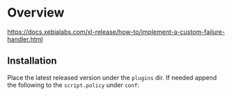 # Overview #

https://docs.xebialabs.com/xl-release/how-to/implement-a-custom-failure-handler.html

## Installation ##

Place the latest released version under the `plugins` dir. If needed append the following to the `script.policy` under `conf`:

